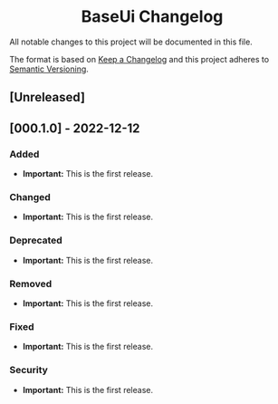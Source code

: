 <h1 align="center">BaseUi Changelog</h1>

All notable changes to this project will be documented in this file.

The format is based on [Keep a Changelog](http://keepachangelog.com/en/1.0.0/)
and this project adheres to [Semantic Versioning](http://semver.org/spec/v2.0.0.html).


## [Unreleased]


## [000.1.0] - 2022-12-12

### Added
 * **Important:** This is the first release.
 
### Changed
 * **Important:** This is the first release.
 
### Deprecated
 * **Important:** This is the first release.
 
### Removed
 * **Important:** This is the first release.
 
### Fixed
 * **Important:** This is the first release.
 
### Security
 * **Important:** This is the first release.
